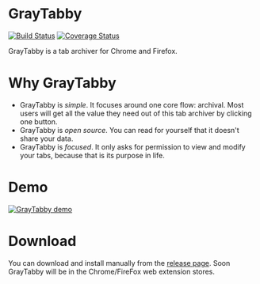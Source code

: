 # GrayTabby

[![Build Status](https://travis-ci.com/moribellamy/graytabby.svg?branch=master)](https://travis-ci.com/moribellamy/graytabby)
[![Coverage Status](https://coveralls.io/repos/github/moribellamy/graytabby/badge.svg?branch=master)](https://coveralls.io/github/moribellamy/graytabby?branch=master)

GrayTabby is a tab archiver for Chrome and Firefox.

# Why GrayTabby
* GrayTabby is _simple_. It focuses around one core flow: archival. Most users will get all the value they need out of this tab archiver by clicking one button.
* GrayTabby is _open source_. You can read for yourself that it doesn't share your data.
* GrayTabby is _focused_. It only asks for permission to view and modify your tabs, because that is its purpose in life.

# Demo
[![GrayTabby demo](https://img.youtube.com/vi/dnXK15W8S0E/0.jpg)](https://www.youtube.com/watch?v=dnXK15W8S0E)

# Download
You can download and install manually from the [release page](https://github.com/moribellamy/graytabby/releases). Soon GrayTabby will be in the Chrome/FireFox web extension stores.
